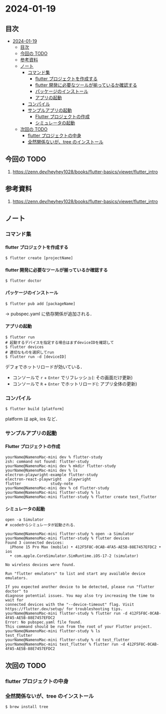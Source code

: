# 2024-01-19

## 目次

- [2024-01-19](#2024-01-19)
  - [目次](#目次)
  - [今回の TODO](#今回の-todo)
  - [参考資料](#参考資料)
  - [ノート](#ノート)
    - [コマンド集](#コマンド集)
      - [flutter プロジェクトを作成する](#flutter-プロジェクトを作成する)
      - [flutter 開発に必要なツールが揃っているか確認する](#flutter-開発に必要なツールが揃っているか確認する)
      - [パッケージのインストール](#パッケージのインストール)
      - [アプリの起動](#アプリの起動)
    - [コンパイル](#コンパイル)
    - [サンプルアプリの起動](#サンプルアプリの起動)
      - [Flutter プロジェクトの作成](#flutter-プロジェクトの作成)
      - [シミュレータの起動](#シミュレータの起動)
  - [次回の TODO](#次回の-todo)
    - [flutter プロジェクトの中身](#flutter-プロジェクトの中身)
    - [全然関係ないが、tree のインストール](#全然関係ないがtree-のインストール)

## 今回の TODO

1. https://zenn.dev/heyhey1028/books/flutter-basics/viewer/flutter_intro

## 参考資料

1. https://zenn.dev/heyhey1028/books/flutter-basics/viewer/flutter_intro

## ノート

### コマンド集

#### flutter プロジェクトを作成する

```shell
$ flutter create [projectName]
```

#### flutter 開発に必要なツールが揃っているか確認する

```shell
$ flutter doctor
```

#### パッケージのインストール

```shell
$ flutter pub add [packageName]
```

-> pubspec.yaml に依存関係が追加される．

#### アプリの起動

```shell
$ flutter run
# 起動するデバイスを指定する場合はまずdeviceIDを確認して
$ flutter devices
# 適切なものを選択してrun
$ flutter run -d [deviceID]
```

デフォでホットリロードが効いている．

- コンソールで `r` + `Enter` でリフレッシュ(: その画面だけ更新)
- コンソールで `R` + `Enter` でホットリロード(: アプリ全体の更新)

### コンパイル

```shell
$ flutter build [platform]
```

platform は apk, ios など．

### サンプルアプリの起動

#### Flutter プロジェクトの作成

```shell
yourName@NamenoMac-mini dev % flutter-study
zsh: command not found: flutter-study
yourName@NamenoMac-mini dev % mkdir flutter-study
yourName@NamenoMac-mini dev % ls
electron-playwright-example	flutter-study
electron-react-playwright	playwright
flutter				study-note
yourName@NamenoMac-mini dev % cd flutter-study
yourName@NamenoMac-mini flutter-study % ls
yourName@NamenoMac-mini flutter-study % flutter create test_flutter
```

#### シミュレータの起動

```shell
open -a Simulator
# xcodeからシミュレータが起動される．
```

```shell
yourName@NamenoMac-mini flutter-study % open -a Simulator
yourName@NamenoMac-mini flutter-study % flutter devices
Found 3 connected devices:
  iPhone 15 Pro Max (mobile) • 412F5F8C-0CAB-4FA5-AE5B-88E7457EFDC2 • ios
  • com.apple.CoreSimulator.SimRuntime.iOS-17-2 (simulator)

No wireless devices were found.

Run "flutter emulators" to list and start any available device emulators.

If you expected another device to be detected, please run "flutter doctor" to
diagnose potential issues. You may also try increasing the time to wait for
connected devices with the "--device-timeout" flag. Visit
https://flutter.dev/setup/ for troubleshooting tips.
yourName@NamenoMac-mini flutter-study % flutter run -d 412F5F8C-0CAB-4FA5-AE5B-88E7457EFDC2
Error: No pubspec.yaml file found.
This command should be run from the root of your Flutter project.
yourName@NamenoMac-mini flutter-study % ls
test_flutter
yourName@NamenoMac-mini flutter-study % cd test_flutter
yourName@NamenoMac-mini test_flutter % flutter run -d 412F5F8C-0CAB-4FA5-AE5B-88E7457EFDC2
```

## 次回の TODO

### flutter プロジェクトの中身

### 全然関係ないが、tree のインストール

```shell
$ brew install tree
```
